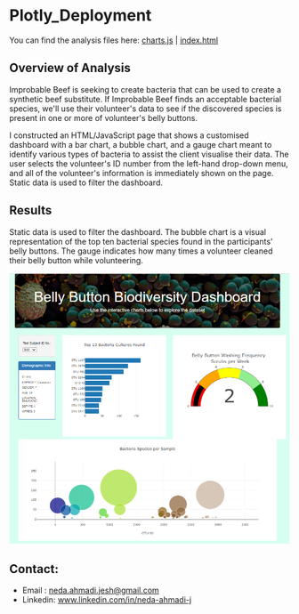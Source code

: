 # Plotly_Deployment
You can find the analysis files here: [charts.js](https://github.com/NedaAJ/Plotly_Deployment/blob/main/statics/js/charts.js) | [index.html](https://github.com/NedaAJ/Plotly_Deployment/blob/main/index.html)

## Overview of Analysis
Improbable Beef is seeking to create bacteria that can be used to create a synthetic beef substitute. If Improbable Beef finds an acceptable bacterial species, we'll use their volunteer's data to see if the discovered species is present in one or more of volunteer's belly buttons.

I constructed an HTML/JavaScript page that shows a customised dashboard with a bar chart, a bubble chart, and a gauge chart meant to identify various types of bacteria to assist the client visualise their data. The user selects the volunteer's ID number from the left-hand drop-down menu, and all of the volunteer's information is immediately shown on the page. Static data is used to filter the dashboard.


## Results

Static data is used to filter the dashboard. The bubble chart is a visual representation of the top ten bacterial species found in the participants' belly buttons. The gauge indicates how many times a volunteer cleaned their belly button while volunteering.

![webpage.PNG](Resources/Webpage.PNG)


## Contact:
- Email : [neda.ahmadi.jesh@gmail.com](mailto:neda.ahmadi.jesh@gmail.com?subject=[GitHub]%20Source%20Han%20Sans)
- Linkedin: www.linkedin.com/in/neda-ahmadi-j
